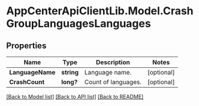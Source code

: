 # AppCenterApiClientLib.Model.CrashGroupLanguagesLanguages
## Properties

Name | Type | Description | Notes
------------ | ------------- | ------------- | -------------
**LanguageName** | **string** | Language name. | [optional] 
**CrashCount** | **long?** | Count of languages. | [optional] 

[[Back to Model list]](../README.md#documentation-for-models) [[Back to API list]](../README.md#documentation-for-api-endpoints) [[Back to README]](../README.md)

